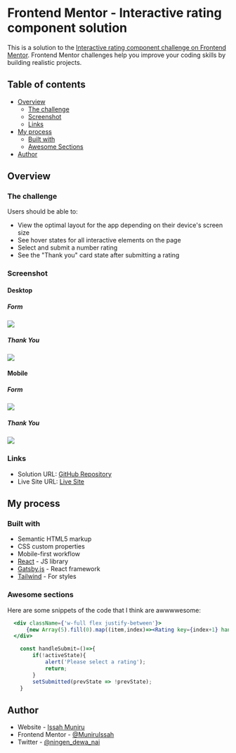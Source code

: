 # Frontend Mentor - Interactive rating component solution

This is a solution to the [Interactive rating component challenge on Frontend Mentor](https://www.frontendmentor.io/challenges/interactive-rating-component-koxpeBUmI). Frontend Mentor challenges help you improve your coding skills by building realistic projects.

## Table of contents

- [Overview](#overview)
  - [The challenge](#the-challenge)
  - [Screenshot](#screenshot)
  - [Links](#links)
- [My process](#my-process)
  - [Built with](#built-with)
  - [Awesome Sections](#awesome-sections)
- [Author](#author)

## Overview

### The challenge

Users should be able to:
- View the optimal layout for the app depending on their device's screen size
- See hover states for all interactive elements on the page
- Select and submit a number rating
- See the "Thank you" card state after submitting a rating

### Screenshot
#### Desktop
##### Form
![](./screenshot.png)
##### Thank You
![](./screenshot1.png)

#### Mobile
##### Form
![](./screenshot-mobile.png)
##### Thank You
![](./screenshot-mobile1.png)


### Links

- Solution URL: [GitHub Repository](https://github.com/MuniruIssah/product-preview-card)
- Live Site URL: [Live Site](https://product-preview-card-git-main-muniruissah.vercel.app/)

## My process

### Built with

- Semantic HTML5 markup
- CSS custom properties
- Mobile-first workflow
- [React](https://reactjs.org/) - JS library
- [Gatsby.js](https://www.gatsbyjs.com/) - React framework
- [Tailwind](https://tailwindcss.com/) - For styles


### Awesome sections
Here are some snippets of the code that I think are awwwwesome:
```jsx
  <div className={'w-full flex justify-between'}>
      {new Array(5).fill(0).map((item,index)=><Rating key={index+1} handleChange={handleChange} active={activeState}>{index+1}</Rating>)}
  </div>
```
```js
    const handleSubmit=()=>{
        if(!activeState){
            alert('Please select a rating');
            return;
        }
        setSubmitted(prevState => !prevState);
    }
```





## Author

- Website - [Issah Muniru](https://muniruissah.github.io/muniru-issahs-portfolio/)
- Frontend Mentor - [@MuniruIssah](https://www.frontendmentor.io/profile/MuniruIssah)
- Twitter - [@ningen_dewa_nai](https://www.twitter.com/ningen_dewa_nai)
